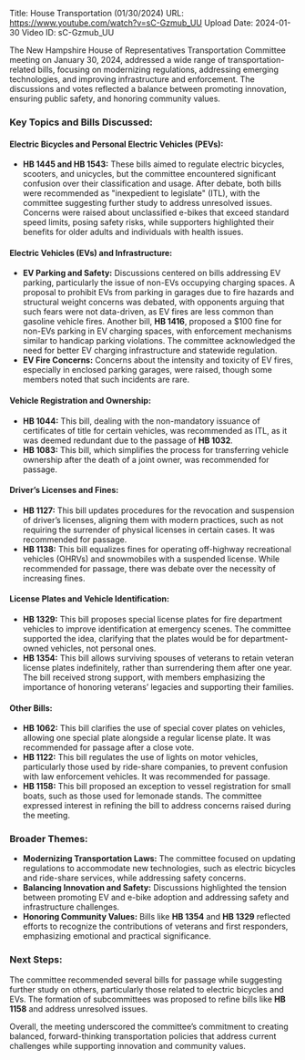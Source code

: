 Title: House Transportation (01/30/2024)
URL: https://www.youtube.com/watch?v=sC-Gzmub_UU
Upload Date: 2024-01-30
Video ID: sC-Gzmub_UU

The New Hampshire House of Representatives Transportation Committee meeting on January 30, 2024, addressed a wide range of transportation-related bills, focusing on modernizing regulations, addressing emerging technologies, and improving infrastructure and enforcement. The discussions and votes reflected a balance between promoting innovation, ensuring public safety, and honoring community values.

### Key Topics and Bills Discussed:

#### **Electric Bicycles and Personal Electric Vehicles (PEVs):**
- **HB 1445 and HB 1543:** These bills aimed to regulate electric bicycles, scooters, and unicycles, but the committee encountered significant confusion over their classification and usage. After debate, both bills were recommended as "inexpedient to legislate" (ITL), with the committee suggesting further study to address unresolved issues. Concerns were raised about unclassified e-bikes that exceed standard speed limits, posing safety risks, while supporters highlighted their benefits for older adults and individuals with health issues.

#### **Electric Vehicles (EVs) and Infrastructure:**
- **EV Parking and Safety:** Discussions centered on bills addressing EV parking, particularly the issue of non-EVs occupying charging spaces. A proposal to prohibit EVs from parking in garages due to fire hazards and structural weight concerns was debated, with opponents arguing that such fears were not data-driven, as EV fires are less common than gasoline vehicle fires. Another bill, **HB 1416**, proposed a $100 fine for non-EVs parking in EV charging spaces, with enforcement mechanisms similar to handicap parking violations. The committee acknowledged the need for better EV charging infrastructure and statewide regulation.
- **EV Fire Concerns:** Concerns about the intensity and toxicity of EV fires, especially in enclosed parking garages, were raised, though some members noted that such incidents are rare.

#### **Vehicle Registration and Ownership:**
- **HB 1044:** This bill, dealing with the non-mandatory issuance of certificates of title for certain vehicles, was recommended as ITL, as it was deemed redundant due to the passage of **HB 1032**.
- **HB 1083:** This bill, which simplifies the process for transferring vehicle ownership after the death of a joint owner, was recommended for passage.

#### **Driver’s Licenses and Fines:**
- **HB 1127:** This bill updates procedures for the revocation and suspension of driver’s licenses, aligning them with modern practices, such as not requiring the surrender of physical licenses in certain cases. It was recommended for passage.
- **HB 1138:** This bill equalizes fines for operating off-highway recreational vehicles (OHRVs) and snowmobiles with a suspended license. While recommended for passage, there was debate over the necessity of increasing fines.

#### **License Plates and Vehicle Identification:**
- **HB 1329:** This bill proposes special license plates for fire department vehicles to improve identification at emergency scenes. The committee supported the idea, clarifying that the plates would be for department-owned vehicles, not personal ones.
- **HB 1354:** This bill allows surviving spouses of veterans to retain veteran license plates indefinitely, rather than surrendering them after one year. The bill received strong support, with members emphasizing the importance of honoring veterans’ legacies and supporting their families.

#### **Other Bills:**
- **HB 1062:** This bill clarifies the use of special cover plates on vehicles, allowing one special plate alongside a regular license plate. It was recommended for passage after a close vote.
- **HB 1122:** This bill regulates the use of lights on motor vehicles, particularly those used by ride-share companies, to prevent confusion with law enforcement vehicles. It was recommended for passage.
- **HB 1158:** This bill proposed an exception to vessel registration for small boats, such as those used for lemonade stands. The committee expressed interest in refining the bill to address concerns raised during the meeting.

### Broader Themes:
- **Modernizing Transportation Laws:** The committee focused on updating regulations to accommodate new technologies, such as electric bicycles and ride-share services, while addressing safety concerns.
- **Balancing Innovation and Safety:** Discussions highlighted the tension between promoting EV and e-bike adoption and addressing safety and infrastructure challenges.
- **Honoring Community Values:** Bills like **HB 1354** and **HB 1329** reflected efforts to recognize the contributions of veterans and first responders, emphasizing emotional and practical significance.

### Next Steps:
The committee recommended several bills for passage while suggesting further study on others, particularly those related to electric bicycles and EVs. The formation of subcommittees was proposed to refine bills like **HB 1158** and address unresolved issues.

Overall, the meeting underscored the committee’s commitment to creating balanced, forward-thinking transportation policies that address current challenges while supporting innovation and community values.